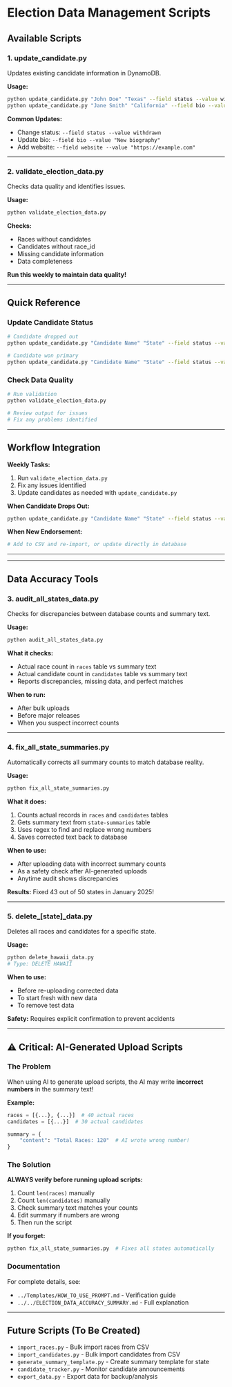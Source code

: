 # Election Data Management Scripts

## Available Scripts

### 1. update_candidate.py
Updates existing candidate information in DynamoDB.

**Usage:**
```bash
python update_candidate.py "John Doe" "Texas" --field status --value withdrawn
python update_candidate.py "Jane Smith" "California" --field bio --value "New bio text"
```

**Common Updates:**
- Change status: `--field status --value withdrawn`
- Update bio: `--field bio --value "New biography"`
- Add website: `--field website --value "https://example.com"`

---

### 2. validate_election_data.py
Checks data quality and identifies issues.

**Usage:**
```bash
python validate_election_data.py
```

**Checks:**
- Races without candidates
- Candidates without race_id
- Missing candidate information
- Data completeness

**Run this weekly to maintain data quality!**

---

## Quick Reference

### Update Candidate Status
```bash
# Candidate dropped out
python update_candidate.py "Candidate Name" "State" --field status --value withdrawn

# Candidate won primary
python update_candidate.py "Candidate Name" "State" --field status --value primary_winner
```

### Check Data Quality
```bash
# Run validation
python validate_election_data.py

# Review output for issues
# Fix any problems identified
```

---

## Workflow Integration

**Weekly Tasks:**
1. Run `validate_election_data.py`
2. Fix any issues identified
3. Update candidates as needed with `update_candidate.py`

**When Candidate Drops Out:**
```bash
python update_candidate.py "Candidate Name" "State" --field status --value withdrawn
```

**When New Endorsement:**
```bash
# Add to CSV and re-import, or update directly in database
```

---

---

## Data Accuracy Tools

### 3. audit_all_states_data.py
Checks for discrepancies between database counts and summary text.

**Usage:**
```bash
python audit_all_states_data.py
```

**What it checks:**
- Actual race count in `races` table vs summary text
- Actual candidate count in `candidates` table vs summary text
- Reports discrepancies, missing data, and perfect matches

**When to run:**
- After bulk uploads
- Before major releases
- When you suspect incorrect counts

---

### 4. fix_all_state_summaries.py
Automatically corrects all summary counts to match database reality.

**Usage:**
```bash
python fix_all_state_summaries.py
```

**What it does:**
1. Counts actual records in `races` and `candidates` tables
2. Gets summary text from `state-summaries` table
3. Uses regex to find and replace wrong numbers
4. Saves corrected text back to database

**When to use:**
- After uploading data with incorrect summary counts
- As a safety check after AI-generated uploads
- Anytime audit shows discrepancies

**Results:** Fixed 43 out of 50 states in January 2025!

---

### 5. delete_[state]_data.py
Deletes all races and candidates for a specific state.

**Usage:**
```bash
python delete_hawaii_data.py
# Type: DELETE HAWAII
```

**When to use:**
- Before re-uploading corrected data
- To start fresh with new data
- To remove test data

**Safety:** Requires explicit confirmation to prevent accidents

---

## ⚠️ Critical: AI-Generated Upload Scripts

### The Problem

When using AI to generate upload scripts, the AI may write **incorrect numbers** in the summary text!

**Example:**
```python
races = [{...}, {...}]  # 40 actual races
candidates = [{...}]  # 30 actual candidates

summary = {
    "content": "Total Races: 120"  # AI wrote wrong number!
}
```

### The Solution

**ALWAYS verify before running upload scripts:**

1. Count `len(races)` manually
2. Count `len(candidates)` manually  
3. Check summary text matches your counts
4. Edit summary if numbers are wrong
5. Then run the script

**If you forget:**
```bash
python fix_all_state_summaries.py  # Fixes all states automatically
```

### Documentation

For complete details, see:
- `../Templates/HOW_TO_USE_PROMPT.md` - Verification guide
- `../../ELECTION_DATA_ACCURACY_SUMMARY.md` - Full explanation

---

## Future Scripts (To Be Created)

- `import_races.py` - Bulk import races from CSV
- `import_candidates.py` - Bulk import candidates from CSV
- `generate_summary_template.py` - Create summary template for state
- `candidate_tracker.py` - Monitor candidate announcements
- `export_data.py` - Export data for backup/analysis
